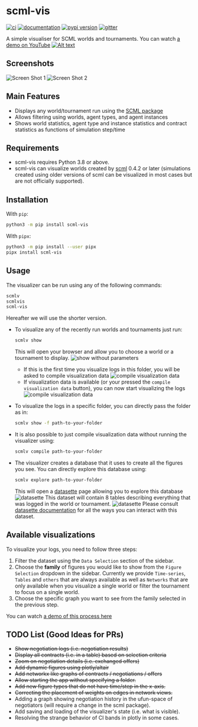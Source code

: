 # scml-vis

[![ci](https://github.com/yasserfarouk/scml-vis/actions/workflows/main.yml/badge.svg)](https://github.com/yasserfarouk/scml-vis/actions/workflows/main.yml)
[![documentation](https://img.shields.io/badge/docs-mkdocs%20material-blue.svg?style=flat)](https://scml-vis.github.io/scml-vis/)
[![pypi version](https://img.shields.io/pypi/v/scml-vis.svg)](https://pypi.org/project/scml-vis/)
[![gitter](https://badges.gitter.im/join%20chat.svg)](https://gitter.im/scml-vis/community)

A simple visualiser for SCML worlds and tournaments.
You can watch [a demo on YouTube](https://youtu.be/BCDjnnSmIsk)
[![Alt text](https://img.youtube.com/vi/BCDjnnSmIsk/0.jpg)](https://youtu.be/BCDjnnSmIsk)
<!-- <iframe width="560" height="315" src="https://www.youtube.com/embed/BCDjnnSmIsk" title="YouTube video player" frameborder="0" allow="accelerometer; autoplay; clipboard-write; encrypted-media; gyroscope; picture-in-picture" allowfullscreen></iframe> -->
<!--  -->
## Screenshots
![Screen Shot 1](docs/shot1.png)
![Screen Shot 2](docs/shot2.png)

## Main Features

- Displays any world/tournament run using the [SCML package](https://www.github.com/yasserfarouk/scml)
- Allows filtering using worlds, agent types, and agent instances
- Shows world statistics, agent type and instance statistics and contract
  statistics as functions of simulation step/time


## Requirements

- scml-vis requires Python 3.8 or above.
- scml-vis can visualize worlds created by [scml](https://github.com/yasserfarouk/scml) 0.4.2 or later (simulations created using older versions of scml can be visualized in most cases but are not officially supported).

## Installation

With `pip`:
```bash
python3 -m pip install scml-vis
```

With `pipx`:
```bash
python3 -m pip install --user pipx
pipx install scml-vis
```

## Usage

The visualizer can be run using any of the following commands:
```bash
scmlv
scmlvis
scml-vis
```
Hereafter we will use the shorter version.

- To visualize any of the recently run worlds and tournaments just run:
	```bash
	scmlv show
	```
	This will open your browser and allow you to choose a world or a tournament to
	display.
	![show without parameters](docs/show.png)

	- If this is the first time you visualize logs in this folder, you will be asked
	  to compile visualization data
	  ![compile visualization data](docs/compile.png)
	- If visualization data is available (or your pressed the `compile visualization data` button), you can now start visualizing the logs
	  ![compile visualization data](docs/aftercompile.png)
- To visualize the logs in a specific folder, you can directly pass the folder as in:
  ```bash
  scmlv show -f path-to-your-folder
  ```
- It is also possible to just compile visualization data without running the visualizer using:
  ```bash
  scmlv compile path-to-your-folder
  ```
- The visualizer creates a database that it uses to create all the figures you see. You can directly explore this database using:
  ```bash
  scmlv explore path-to-your-folder
  ```
  This will open a [datasette](https://docs.datasette.io/en/stable/getting_started.html) page allowing you to explore this database
  ![datasette](docs/datasette.png)
  This dataset will contain 8 tables describing everything that was logged in the world or tournament. 
  ![datasette](docs/datasettelarge.png)
  Please consult [datasette documentation](https://docs.datasette.io/en/stable/getting_started.html) for all the ways you can interact with this dataset.

## Available visualizations

To visualize your logs, you need to follow three steps:

1. Filter the dataset using the `Data Selection` section of the sidebar.
2. Choose the **family** of figures you would like to show from the `Figure Selection` dropdown in the sidebar. Currently we provide `Time-series`, `Tables` and `others` that are always available as well as `Networks`  that are only available when you visualize a single world or filter the tournament to focus on a single world.
3. Choose the specific graph you want to see from the family selected in the previous step.

You can watch [a demo of this process here](https://youtu.be/BCDjnnSmIsk)

## TODO List (Good Ideas for PRs)

- ~~Show negotiation logs (i.e. negotiation results)~~
- ~~Display all contracts (i.e. in a table) based on selection criteria~~
- ~~Zoom on negotiation details (i.e. exchanged offers)~~
- ~~Add dynamic figures using plotly/altair~~
- ~~Add networkx like graphs of contracts / negotiations / offers~~
- ~~Allow starting the app without specifying a folder.~~
- ~~Add new figure types that do not have time/step in the x-axis.~~
- ~~Correcting the placement of weights on edges in network views.~~
- Adding a graph showing negotiation history in the ufun-space of negotiators (will require a change in the scml package).
- Add saving and loading of the visualizer's state (i.e. what is visible).
- Resolving the strange behavior of CI bands in plotly in some cases.

